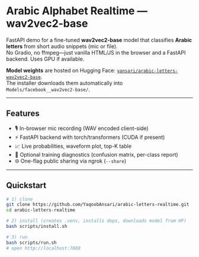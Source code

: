 # Arabic Alphabet Realtime — wav2vec2-base

FastAPI demo for a fine-tuned **wav2vec2-base** model that classifies **Arabic letters** from short audio snippets (mic or file).  
No Gradio, no ffmpeg—just vanilla HTML/JS in the browser and a FastAPI backend. Uses GPU if available.

**Model weights** are hosted on Hugging Face: [`yansari/arabic-letters-wav2vec2-base`](https://huggingface.co/yansari/arabic-letters-wav2vec2-base).  
The installer downloads them automatically into `Models/facebook__wav2vec2-base/`.

---

## Features

- 🎙️ In-browser mic recording (WAV encoded client-side)
- ⚡ FastAPI backend with torch/transformers (CUDA if present)
- 📈 Live probabilities, waveform plot, top-K table
- 🧪 Optional training diagnostics (confusion matrix, per-class report)
- 🌐 One-flag public sharing via ngrok (`--share`)

---

## Quickstart

```bash
# 1) clone
git clone https://github.com/YaqoobAnsari/arabic-letters-realtime.git
cd arabic-letters-realtime

# 2) install (creates .venv, installs deps, downloads model from HF)
bash scripts/install.sh

# 3) run
bash scripts/run.sh
# open http://localhost:7860
